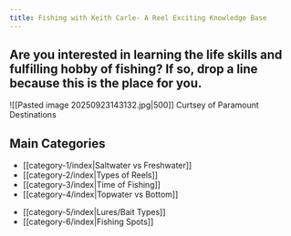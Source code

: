```yaml
---
title: Fishing with Keith Carle- A Reel Exciting Knowledge Base
---
```

## Are you interested in learning the life skills and fulfilling hobby of fishing? If so, drop a line because this is the place for you.

![[Pasted image 20250923143132.jpg|500]]
Curtsey of Paramount Destinations
## Main Categories

* [[category-1/index|Saltwater vs Freshwater]]
* [[category-2/index|Types of Reels]]
* [[category-3/index|Time of Fishing]]
* [[category-4/index|Topwater vs Bottom]]
- [[category-5/index|Lures/Bait Types]]
- [[category-6/index|Fishing Spots]]

